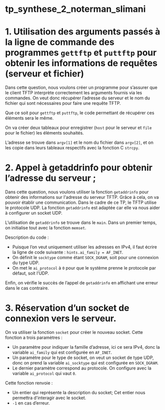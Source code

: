 # tp_synthese_2_noterman_slimani
# 1. Utilisation des arguments passés à la ligne de commande des programmes `gettftp` et `puttftp` pour obtenir les informations de requêtes (serveur et fichier)

Dans cette question, nous voulons créer un programme pour s’assurer que le client TFTP interprète correctement les arguments fournis via les commandes. On veut donc récupérer l’adresse du serveur et le nom du fichier qui sont nécessaires pour faire une requête TFTP.

Que ce soit pour `gettftp` et `puttftp`, le code permettant de récupérer ces éléments sera le même.

On va créer deux tableaux pour enregistrer (`host` pour le serveur et `file` pour le fichier) les éléments souhaités. 

L’adresse se trouve dans `argv[1]` et le nom du fichier dans `argv[2]`, et on les copie dans leurs tableaux respectifs avec la fonction C `strcpy`.

# 2. Appel à getaddrinfo pour obtenir l’adresse du serveur ;
Dans cette question, nous voulons utiliser la fonction `getaddrinfo` pour obtenir des informations sur l'adresse du serveur TFTP. Grâce à cela, on va pouvoir établir une communication. Dans le cadre de ce TP, le TFTP utilise le protocole UDP. La fonction `getaddrinfo` est adaptée car elle va nous aider à configurer un socket UDP.

L’utilisation de `getaddrinfo` se trouve dans le `main`. Dans un premier temps, on initialise tout avec la fonction `memset`.

Description du code :
- Puisque l’on veut uniquement utiliser les adresses en IPv4, il faut écrire la ligne de code suivante : `hints.ai_family = AF_INET`. 
- On définit le `socktype` comme étant `SOCK_DGRAM`, soit pour une connexion du type UDP.
- On met le `ai_protocol` à `0` pour que le système prenne le protocole par défaut, soit l’UDP.

Enfin, on vérifie le succès de l’appel de `getaddrinfo` en affichant une erreur dans le cas contraire.

# 3. Réservation d’un socket de connexion vers le serveur.

On va utiliser la fonction `socket` pour créer le nouveau socket. Cette fonction a trois paramètres : 
- Un paramètre pour indiquer la famille d’adresse, ici ce sera IPv4, donc la variable `ai_family` qui est configurée en `AF_INET`.
- Un paramètre pour le type de socket, on veut un socket de type UDP, donc on prend la variable `ai_socktype` qui est configurée en `SOCK_DGRAM`.
- Le dernier paramètre correspond au protocole. On configure avec la variable `ai_protocol` qui vaut `0`.

Cette fonction renvoie :
- Un entier qui représente la description du socket; Cet entier nous permettra d'interagir avec le socket.
- `-1` en cas d’erreur.
